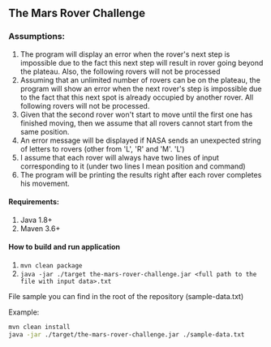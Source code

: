 ## The Mars Rover Challenge

### Assumptions:
<ol>
<li>The program will display an error when the rover's next step is impossible due to the fact this next step will result in rover going beyond the plateau. Also, the following rovers will not be processed</li>
<li>Assuming that an unlimited number of rovers can be on the plateau, the program will show an error when the next rover's step is impossible due to the fact that this next spot is already occupied by another rover. All following rovers will not be processed.</li> 
<li>Given that the second rover won't start to move until the first one has finished moving, then we assume that all rovers cannot start from the same position. 
<li>An error message will be displayed if NASA sends an unexpected string of letters to rovers (other from 'L', 'R' and 'M'. 'L')</li>
<li>I assume that each rover will always have two lines of input corresponding to it (under two lines I mean position and command)</li>
<li>The program will be printing the results right after each rover completes his movement.</li>
</ol>

#### Requirements:
<ol>
<li>Java 1.8+</li>
<li>Maven 3.6+</li>
</ol>

#### How to build and run application

1. ```mvn clean package```
2. ```java -jar ./target the-mars-rover-challenge.jar <full path to the file with input data>.txt```

File sample you can find in the root of the repository (sample-data.txt)

Example:
```bash
mvn clean install
java -jar ./target/the-mars-rover-challenge.jar ./sample-data.txt
```
